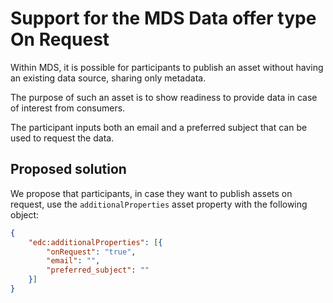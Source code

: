 # Support for the MDS Data offer type On Request

Within MDS, it is possible for participants to publish an asset without having an existing data source, sharing only metadata. 

The purpose of such an asset is to show readiness to provide data in case of interest from consumers.

The participant inputs both an email and a preferred subject that can be used to request the data.

## Proposed solution

We propose that participants, in case they want to publish assets on request, use the `additionalProperties` asset property with the following object:
```json
{
    "edc:additionalProperties": [{
        "onRequest": "true",
        "email": "",
        "preferred_subject": ""
    }]
}
```